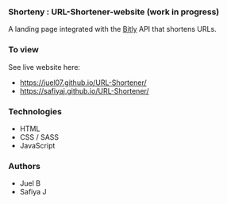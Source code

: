 ### Shorteny : URL-Shortener-website (work in progress)
<!-- A landing page integrated with the [rel.ink](https://rel.ink) API that shortens URLs. Challenge idea from [Frontend Mentor](https://www.frontendmentor.io) -->

A landing page integrated with the [Bitly](https://dev.bitly.com/) API that shortens URLs.

### To view
See live website here: 
- https://juel07.github.io/URL-Shortener/
- https://safiyaj.github.io/URL-Shortener/

### Technologies
- HTML
- CSS / SASS
- JavaScript

### Authors
- Juel B
- Safiya J


